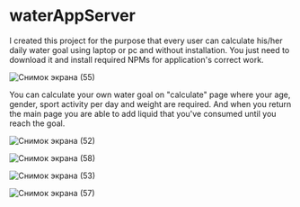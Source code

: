 # waterAppServer

I created this project for the purpose that every user can calculate his/her daily water goal using laptop or pc and without installation. You just need to download it and install required NPMs for application's correct work. 

![Снимок экрана (55)](https://user-images.githubusercontent.com/111873795/218478469-427bef41-43fd-49c5-b296-eaafbcb4c458.png)


You can calculate your own water goal on "calculate" page where your age, gender, sport activity per day and weight are required. And when you return the main page you are able to add liquid that you've consumed until you reach the goal.  

![Снимок экрана (52)](https://user-images.githubusercontent.com/111873795/218479327-b4a81844-f2db-4a37-aa4a-f2f7e220c9ea.png)

![Снимок экрана (58)](https://user-images.githubusercontent.com/111873795/218480425-b3c6131f-0fbd-49cb-8223-2c8770626601.png)

![Снимок экрана (53)](https://user-images.githubusercontent.com/111873795/218479367-0f96a2f9-68f2-4d88-9efe-c62600aeb687.png)

![Снимок экрана (57)](https://user-images.githubusercontent.com/111873795/218480006-f103084c-1ab4-4dae-9843-e3ede7a1471a.png)



